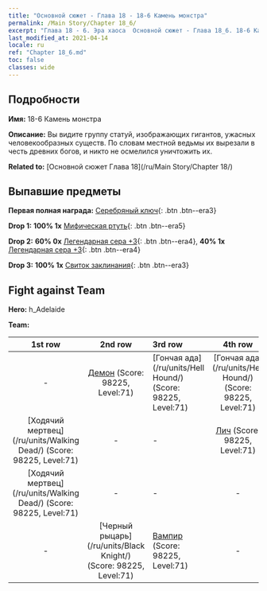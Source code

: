 ```yaml
---
title: "Основной сюжет - Глава 18 - 18-6 Камень монстра"
permalink: /Main Story/Chapter 18_6/
excerpt: "Глава 18 - 6. Эра хаоса  Основной сюжет - Глава 18_6. 18-6 Камень монстра"
last_modified_at: 2021-04-14
locale: ru
ref: "Chapter 18_6.md"
toc: false
classes: wide
---
```


## Подробности

 **Имя:** 18-6 Камень монстра

 **Описание:** Вы видите группу статуй, изображающих гигантов, ужасных человекообразных существ. По словам местной ведьмы их вырезали в честь древних богов, и никто не осмелился уничтожить их.

 **Related to:** [Основной сюжет Глава 18](/ru/Main Story/Chapter 18/)

## Выпавшие предметы

 **Первая полная награда:** [Серебряный ключ](/ru/Items/con_693/){: .btn .btn--era3}

 **Drop 1:** **100% 1x** [Мифическая ртуть](/ru/Items/mat_63/){: .btn .btn--era5}

 **Drop 2:** **60% 0x** [Легендарная сера +3](/ru/Items/mat_57/){: .btn .btn--era4}, **40% 1x** [Легендарная сера +3](/ru/Items/mat_57/){: .btn .btn--era4}

 **Drop 3:** **100% 1x** [Свиток заклинания](/ru/Items/con_694/){: .btn .btn--era3}


## Fight against Team
 **Hero:** h_Adelaide

 **Team:**


  | 1st row | 2nd row | 3rd row | 4th row |
  |:----:|:----:|:----|:----:|
  | - | [Демон](/ru/units/Demon/) (Score: 98225, Level:71)  | [Гончая ада](/ru/units/Hell Hound/) (Score: 98225, Level:71)  | [Гончая ада](/ru/units/Hell Hound/) (Score: 98225, Level:71)  |
  | [Ходячий мертвец](/ru/units/Walking Dead/) (Score: 98225, Level:71)  | - | - | [Лич](/ru/units/Lich/) (Score: 98225, Level:71)  |
  | [Ходячий мертвец](/ru/units/Walking Dead/) (Score: 98225, Level:71)  | - | - | - |
  | - | [Черный рыцарь](/ru/units/Black Knight/) (Score: 98225, Level:71)  | [Вампир](/ru/units/Vampire/) (Score: 98225, Level:71)  | - |


